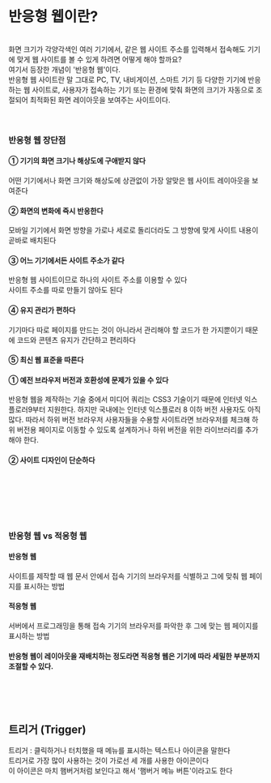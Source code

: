 <h1>반응형 웹이란?</h1><br>
화면 크기가 각양각색인 여러 기기에서, 같은 웹 사이트 주소를 입력해서 접속해도 기기에 맞게 웹 사이트를 볼 수 있게 하려면 어떻게 해야 할까요? <br>
여기서 등장한 개념이 '반응형 웹'이다. <br>
반응형 웹 사이트란 말 그대로 PC, TV, 내비게이션, 스마트 기기 등 다양한 기기에 반응하는 웹 사이트로, 사용자가 접속하는 기기 또는 환경에 맞춰 화면의 크기가 자동으로 조절되어 최적화된 화면 레이아웃을 보여주는 사이트이다. <br><br><br>

<h3>반응형 웹 장단점</h3>
<h4>① 기기의 화면 크기나 해상도에 구애받지 않다 </h4>
어떤 기기에서나 화면 크기와 해상도에 상관없이 가장 알맞은 웹 사이트 레이아웃을 보여준다<br>
<h4>② 화면의 변화에 즉시 반응한다</h4>
모바일 기기에서 화면 방향을 가로나 세로로 돌리더라도 그 방향에 맞게 사이트 내용이 곧바로 배치된다 <br>
<h4>③ 어느 기기에서든 사이트 주소가 같다</h4>
반응형 웹 사이트이므로 하나의 사이트 주소를 이용할 수 있다 <br>
사이트 주소를 따로 만들기 않아도 된다 <br>
<h4>④ 유지 관리가 편하다</h4>
기기마다 따로 페이지를 만드는 것이 아니라서 관리해야 할 코드가 한 가지뿐이기 때문에 코드와 콘텐츠 유지가 간단하고 편리하다 <br>
<h4>⑤ 최신 웹 표준을 따른다</h4>


<h4>① 예전 브라우저 버전과 호환성에 문제가 있을 수 있다</h4>
반응형 웹을 제작하는 기술 중에서 미디어 쿼리는 CSS3 기술이기 때문에 인터넷 익스플로러9부터 지원한다. 하지만 국내에는 인터넷 익스플로러 8 이하 버전 사용자도 아직 많다. 따라서 하위 버전 브라우저 사용자들을 수용할 사이트라면 브라우저를 체크해 하위 버전용 페이지로 이동할 수 있도록 설계하거나 하위 버전을 위한 라이브러리를 추가해야 한다. <br>
<h4>② 사이트 디자인이 단순하다</h4><br><br><br><br><br>


<h3>반응형 웹 vs 적응형 웹</h3>
<h4>반응형 웹</h4>
사이트를 제작할 때 웹 문서 안에서 접속 기기의 브라우저를 식별하고 그에 맞춰 웹 페이지를 표시하는 방법<br>
<h4>적응형 웹</h4>
서버에서 프로그래밍을 통해 접속 기기의 브라우저를 파악한 후 그에 맞는 웹 페이지를 표시하는 방법<br>

<h4>반응형 웹이 레이아웃을 재배치하는 정도라면 적응형 웹은 기기에 따라 세밀한 부분까지 조절할 수 있다.</h4><br><br><br>


<h2>트리거 (Trigger)</h2>
트리거 : 클릭하거나 터치했을 때 메뉴를 표시하는 텍스트나 아이콘을 말한다<br>
트리거로 가장 많이 사용하는 것이 가로선 세 개를 사용한 아이콘이다 <br>
이 아이콘은 마치 햄버거처럼 보인다고 해서 '햄버거 메뉴 버튼'이라고도 한다<br>

